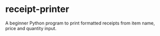 # receipt-printer
A beginner Python program to print formatted receipts from item name, price and quantity input.
